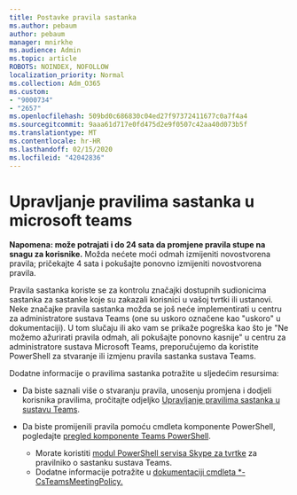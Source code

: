 ```yaml
---
title: Postavke pravila sastanka
ms.author: pebaum
author: pebaum
manager: mnirkhe
ms.audience: Admin
ms.topic: article
ROBOTS: NOINDEX, NOFOLLOW
localization_priority: Normal
ms.collection: Adm_O365
ms.custom:
- "9000734"
- "2657"
ms.openlocfilehash: 509bd0c686830c04ed27f97372411677c0a7f4a4
ms.sourcegitcommit: 9aaa61d717e0fd475d2e9f0507c42aa40d073b5f
ms.translationtype: MT
ms.contentlocale: hr-HR
ms.lasthandoff: 02/15/2020
ms.locfileid: "42042836"
---
```

# <a name="manage-meeting-policies-in-microsoft-teams"></a>Upravljanje pravilima sastanka u microsoft teams

**Napomena: može potrajati i do 24 sata da promjene pravila stupe na snagu za korisnike.** Možda nećete moći odmah izmijeniti novostvorena pravila; pričekajte 4 sata i pokušajte ponovno izmijeniti novostvorena pravila.

Pravila sastanka koriste se za kontrolu značajki dostupnih sudionicima sastanka za sastanke koje su zakazali korisnici u vašoj tvrtki ili ustanovi. Neke značajke pravila sastanka možda se još neće implementirati u centru za administratore sustava Teams (one su uskoro označene kao "uskoro" u dokumentaciji). U tom slučaju ili ako vam se prikaže pogreška kao što je "Ne možemo ažurirati pravila odmah, ali pokušajte ponovno kasnije" u centru za administratore sustava Microsoft Teams, preporučujemo da koristite PowerShell za stvaranje ili izmjenu pravila sastanka sustava Teams. 

Dodatne informacije o pravilima sastanka potražite u sljedećim resursima:

- Da biste saznali više o stvaranju pravila, unosenju promjena i dodjeli korisnika pravilima, pročitajte odjeljko [Upravljanje pravilima sastanka u sustavu Teams](https://docs.microsoft.com/microsoftteams/meeting-policies-in-teams).

- Da biste promijenili pravila pomoću cmdleta komponente PowerShell, pogledajte [pregled komponente Teams PowerShell](https://docs.microsoft.com/microsoftteams/teams-powershell-overview). 
    - Morate koristiti [modul PowerShell servisa Skype za tvrtke](https://www.microsoft.com/download/details.aspx?id=39366) za pravilniko o sastanku sustava Teams. 
    - Dodatne informacije potražite u [dokumentaciji cmdleta *-CsTeamsMeetingPolicy.](https://docs.microsoft.com/search/?search=CsTeamsMeetingPolicy&view=skype-ps)


